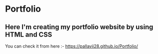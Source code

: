 # Portfolio
## Here I'm creating my portfolio website by using HTML and CSS
You can check it from here :- https://pallavii28.github.io/Portfolio/

